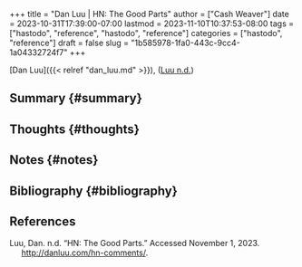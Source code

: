 +++
title = "Dan Luu | HN: The Good Parts"
author = ["Cash Weaver"]
date = 2023-10-31T17:39:00-07:00
lastmod = 2023-11-10T10:37:53-08:00
tags = ["hastodo", "reference", "hastodo", "reference"]
categories = ["hastodo", "reference"]
draft = false
slug = "1b585978-1fa0-443c-9cc4-1a04332724f7"
+++

[Dan Luu]({{< relref "dan_luu.md" >}}), (<a href="#citeproc_bib_item_1">Luu n.d.</a>)


## Summary {#summary}


## Thoughts {#thoughts}


## Notes {#notes}


## Bibliography {#bibliography}

## References

<style>.csl-entry{text-indent: -1.5em; margin-left: 1.5em;}</style><div class="csl-bib-body">
  <div class="csl-entry"><a id="citeproc_bib_item_1"></a>Luu, Dan. n.d. “HN: The Good Parts.” Accessed November 1, 2023. <a href="http://danluu.com/hn-comments/">http://danluu.com/hn-comments/</a>.</div>
</div>
